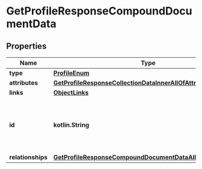 
# GetProfileResponseCompoundDocumentData

## Properties
| Name | Type | Description | Notes |
| ------------ | ------------- | ------------- | ------------- |
| **type** | [**ProfileEnum**](ProfileEnum.md) |  |  |
| **attributes** | [**GetProfileResponseCollectionDataInnerAllOfAttributes**](GetProfileResponseCollectionDataInnerAllOfAttributes.md) |  |  |
| **links** | [**ObjectLinks**](ObjectLinks.md) |  |  |
| **id** | **kotlin.String** | Primary key that uniquely identifies this profile. Generated by Klaviyo. |  [optional] |
| **relationships** | [**GetProfileResponseCompoundDocumentDataAllOfRelationships**](GetProfileResponseCompoundDocumentDataAllOfRelationships.md) |  |  [optional] |



